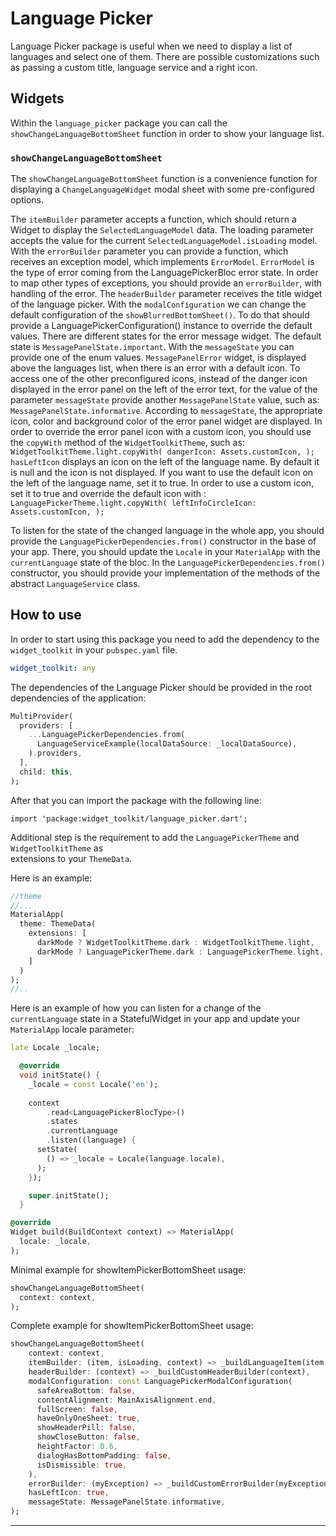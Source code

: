 # Language Picker

Language Picker package is useful when we need to display a list of languages and select one of them.
There are possible customizations such as passing a custom title, language service and a right icon.

## Widgets

Within the `language_picker` package you can call the `showChangeLanguageBottomSheet` function in order
to show your language list.

### `showChangeLanguageBottomSheet`

The `showChangeLanguageBottomSheet` function is a convenience function for displaying a 
`ChangeLanguageWidget` modal sheet with some pre-configured options. 

The `itemBuilder` parameter accepts a function, which should return a Widget to display the 
`SelectedLanguageModel` data. The loading parameter accepts the value for the current 
`SelectedLanguageModel.isLoading` model.
With the `errorBuilder` parameter you can provide a function, which receives an exception model,
which implements `ErrorModel`. `ErrorModel` is the type of error coming from the LanguagePickerBloc
error state. In order to map other types of exceptions, you should provide an `errorBuilder`,
with handling of the error.
The `headerBuilder` parameter receives the title widget of the language picker.
With the `modalConfiguration` we can change the default configuration of the `showBlurredBottomSheet()`.
To do that should provide a LanguagePickerConfiguration() instance to override the default values.
There are different states for the error message widget. The default state is `MessagePanelState.important`.
With the `messageState` you can provide one of the enum values.
`MessagePanelError` widget, is displayed above the languages list, when there is an error with a 
default icon. To access one of the other preconfigured icons, instead of the danger icon displayed
in the error panel on the left of the error text, for the value of the parameter `messageState`
provide another `MessagePanelState` value, such as: `MessagePanelState.informative`. According to
`messageState`, the appropriate icon, color and background color of the error panel widget  are displayed.
In order to override the error panel icon with a custom icon, you should use the `copyWith` method of
the `WidgetToolkitTheme`, such as:
`WidgetToolkitTheme.light.copyWith(
   dangerIcon: Assets.customIcon,
 );`
`hasLeftIcon` displays an icon on the left of the language name. By default it is null and the icon 
is not displayed. If you want to use the default icon on the left of the language name, set it to true.
In order to use a custom icon, set it to true and override the default icon with :
`LanguagePickerTheme.light.copyWith(
   leftInfoCircleIcon: Assets.customIcon,
 );`

To listen for the state of the changed language in the whole app, you should provide the 
`LanguagePickerDependencies.from()` constructor in the base of your app. There, you should update
the `Locale` in your `MaterialApp` with the `currentLanguage` state of the bloc. In the
`LanguagePickerDependencies.from()` constructor, you should provide your implementation of the
methods of the abstract `LanguageService` class.

## How to use

In order to start using this package you need to add the dependency to the `widget_toolkit` in
your `pubspec.yaml` file.

```yaml
widget_toolkit: any
```

The dependencies of the Language Picker should be provided in the root dependencies of the
application:

```dart
MultiProvider(
  providers: [
    ...LanguagePickerDependencies.from(
      LanguageServiceExample(localDataSource: _localDataSource),
    ).providers, 
  ],
  child: this,
);
```

After that you can import the package with the following line:

`import 'package:widget_toolkit/language_picker.dart';`

Additional step is the requirement to add the `LanguagePickerTheme` and `WidgetToolkitTheme` as  
extensions to your `ThemeData`.

Here is an example:
```dart
//theme 
//...
MaterialApp(
  theme: ThemeData(
    extensions: [
      darkMode ? WidgetToolkitTheme.dark : WidgetToolkitTheme.light,
      darkMode ? LanguagePickerTheme.dark : LanguagePickerTheme.light,
    ]
  )
);
//..
```

Here is an example of how you can listen for a change of the `currentLanguage` state in a StatefulWidget in 
your app and update your `MaterialApp` locale parameter:
```dart
late Locale _locale;

  @override
  void initState() {
    _locale = const Locale('en');
    
    context
        .read<LanguagePickerBlocType>()
        .states
        .currentLanguage
        .listen((language) {
      setState(
        () => _locale = Locale(language.locale),
      );
    });

    super.initState();
  }

@override
Widget build(BuildContext context) => MaterialApp(
  locale: _locale,
);
```

Minimal example for showItemPickerBottomSheet usage:
```dart
showChangeLanguageBottomSheet(
  context: context,
);
```

Complete example for showItemPickerBottomSheet usage:
```dart
showChangeLanguageBottomSheet(
    context: context,
    itemBuilder: (item, isLoading, context) => _buildLanguageItem(item, isLoading, context),
    headerBuilder: (context) => _buildCustomHeaderBuilder(context),
    modalConfiguration: const LanguagePickerModalConfiguration(
      safeAreaBottom: false,
      contentAlignment: MainAxisAlignment.end,
      fullScreen: false,
      haveOnlyOneSheet: true,
      showHeaderPill: false,  
      showCloseButton: false,
      heightFactor: 0.6,
      dialogHasBottomPadding: false,
      isDismissible: true,
    ),
    errorBuilder: (myException) => _buildCustomErrorBuilder(myException),
    hasLeftIcon: true,
    messageState: MessagePanelState.informative,
);
```



---